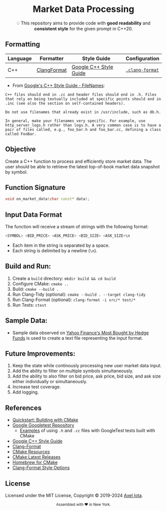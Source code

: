 <div align="center">
<h1>Market Data Processing</h1>
<span>💡 This repository aims to provide code with <strong>good readability</strong> and <strong>consistent style</strong> for the given prompt in C++20.</i></span>
</div>

## Formatting

| Language   | Formatter                                                   | Style Guide                                                                       | Configuration                                                                  |
| ---------- | ----------------------------------------------------------- | --------------------------------------------------------------------------------- | ------------------------------------------------------------------------------ |
| C++        | [ClangFormat](https://clang.llvm.org/docs/ClangFormat.html) | [Google C++ Style Guide](https://google.github.io/styleguide/cppguide.html)       | [`.clang-format`](https://github.com/iotaaxel/Boerberl/blob/main/.clang-format) |

* From [Google's C++ Style Guide - FileNames](https://google.github.io/styleguide/cppguide.html#File_Names): 
```
C++ files should end in .cc and header files should end in .h. Files that rely on being textually included at specific points should end in .inc (see also the section on self-contained headers).

Do not use filenames that already exist in /usr/include, such as db.h.

In general, make your filenames very specific. For example, use http_server_logs.h rather than logs.h. A very common case is to have a pair of files called, e.g., foo_bar.h and foo_bar.cc, defining a class called FooBar.
```

## Objective
Create a C++ function to process and efficiently store market data. The user should be able to retrieve the latest top-of-book market data snapshot by symbol.

## Function Signature
```cpp 
void on_market_data(char const* data);
```

## Input Data Format
The function will receive a stream of strings with the following format:
```cpp 
<SYMBOL> <BID_PRICE> <ASK_PRICE> <BID_SIZE> <ASK_SIZE>\n
```
  * Each item in the string is separated by a space.
  * Each string is delimited by a newline (`\n`).

## Build and Run:
1. Create a `build` directory: 
  ```mkdir build && cd build```
2. Configure CMake: 
  ```cmake ..```
3. Build:
  ```cmake --build .```
4. Run Clang-Tidy (optional): 
  ```cmake --build . --target clang-tidy```
5. Run Clang-Format (optional): 
  ```clang-format -i src/* test/*```
6. Run Tests:
  ```ctest```

## Sample Data:
* Sample data observed on [Yahoo Finance's Most Bought by Hedge Funds](https://finance.yahoo.com/u/yahoo-finance/watchlists/most-bought-by-hedge-funds/) is used to create a text file representing the input format.

## Future Improvements:
  1. Keep the state while continously processing new user market data input.
  2. Add the ability to filter on multiple symbols simultaneously. 
  3. Add the ability to also filter on bid price, ask price, bid size, and ask size either individually or simultaneously. 
  4. Increase test coverage. 
  5. Add logging. 

## References
* [Quickstart: Building with CMake](https://google.github.io/googletest/quickstart-cmake.html)
* [Google Googletest Repository](https://github.com/google/googletest/tree/main)
  * [Examples](googletest/samples) of using `.h` and `.cc` files with GoogleTest tests built with CMake
* [Google C++ Style Guide](https://google.github.io/styleguide/cppguide.html)
* [Clang-Format](https://clang.llvm.org/docs/ClangFormat.html)
* [CMake Resources](https://cmake.org/resources)
* [CMake Latest Releases](https://cmake.org/download/)
* [Homebrew for CMake](https://formulae.brew.sh/formula/cmake)
* [Clang-Format Style Options](https://clang.llvm.org/docs/ClangFormatStyleOptions.html)

## License

Licensed under the MIT License, Copyright © 2019-2024
[Axel Iota](https://github.com/iotaaxel/Boerberl).

<div align="center">
  <sub>Assembled with ❤️ in New York.</sub>
</div>
